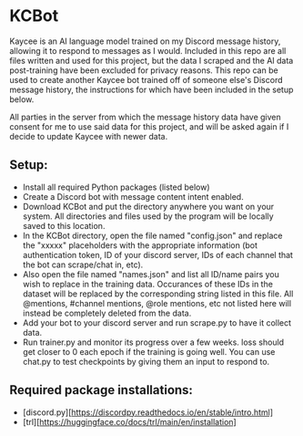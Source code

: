 # __**KCBot**__
Kaycee is an AI language model trained on my Discord message history, allowing it to respond to messages as I would. Included in this repo are all files written and used for this project, but the data I scraped and the AI data post-training have been excluded for privacy reasons. This repo can be used to create another Kaycee bot trained off of someone else's Discord message history, the instructions for which have been included in the setup below.

All parties in the server from which the message history data have given consent for me to use said data for this project, and will be asked again if I decide to update Kaycee with newer data.

## __Setup:__
* Install all required Python packages (listed below)
* Create a Discord bot with message content intent enabled.
* Download KCBot and put the directory anywhere you want on your system. All directories and files used by the program will be locally saved to this location.
* In the KCBot directory, open the file named "config.json" and replace the "xxxxx" placeholders with the appropriate information (bot authentication token, ID of your discord server, IDs of each channel that the bot can scrape/chat in, etc).
* Also open the file named "names.json" and list all ID/name pairs you wish to replace in the training data. Occurances of these IDs in the dataset will be replaced by the corresponding string listed in this file. All @mentions, #channel mentions, @role mentions, etc not listed here will instead be completely deleted from the data.
* Add your bot to your discord server and run scrape.py to have it collect data.
* Run trainer.py and monitor its progress over a few weeks. loss should get closer to 0 each epoch if the training is going well. You can use chat.py to test checkpoints by giving them an input to respond to.


## __Required package installations:__
* [discord.py][https://discordpy.readthedocs.io/en/stable/intro.html]
* [trl][https://huggingface.co/docs/trl/main/en/installation]